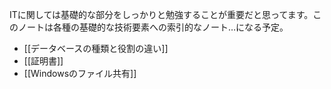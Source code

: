 ITに関しては基礎的な部分をしっかりと勉強することが重要だと思ってます。このノートは各種の基礎的な技術要素への索引的なノート…になる予定。

- [[データベースの種類と役割の違い]]
- [[証明書]]
- [[Windowsのファイル共有]]